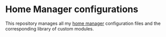 # Home Manager configurations

This repository manages all my [home manager](https://github.com/rycee/home-manager) configuration files and the 
corresponding library of custom modules.
